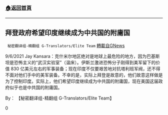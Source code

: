 ###  [:house:返回首頁](https://github.com/ourhimalayas/txt)
---


## 拜登政府希望印度继续成为中共国的附庸国
` 秘密翻译组-精翻组 G-Translators/Elite Team` [轉載自GNews](https://gnews.org/zh-hans/1531997/)

9/6/2021 Jay Kansara：克什米尔地区绝对是地球上最危险的地方，因为巴基斯坦是恐怖主义的“武汉实验室”（温床）。伊斯兰激进恐怖分子刚得到美军留下的价值 830 亿美元左右的军事装备；现在印度不仅要艰苦地对抗塔利班军阀，还不得不面对他们手中的美军装备。不幸的是，实际上拜登是故意的，他们故意这样做是为了控制印度。实际上，他们希望印度继续成为中共国的附庸国，现在美国这届政府似乎也是中共国的附庸国。

By： 【秘密翻译组-精翻组 G-Translators/Elite Team】

0
